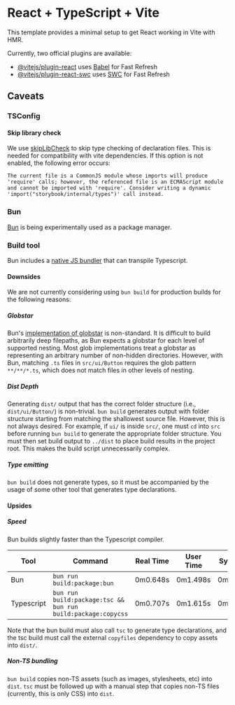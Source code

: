 # React + TypeScript + Vite

This template provides a minimal setup to get React working in Vite with HMR.

Currently, two official plugins are available:

- [@vitejs/plugin-react](https://github.com/vitejs/vite-plugin-react/blob/main/packages/plugin-react/README.md) 
  uses [Babel](https://babeljs.io/) for Fast Refresh
- [@vitejs/plugin-react-swc](https://github.com/vitejs/vite-plugin-react-swc) 
  uses [SWC](https://swc.rs/) for Fast Refresh

## Caveats

### TSConfig

#### Skip library check

We use [skipLibCheck](https://www.typescriptlang.org/tsconfig/#skipLibCheck) to 
skip type checking of declaration files. This is needed for compatibility with 
vite dependencies. If this option is not enabled, the following error occurs:

```
The current file is a CommonJS module whose imports will produce 'require' calls; however, the referenced file is an ECMAScript module and cannot be imported with 'require'. Consider writing a dynamic 'import("storybook/internal/types")' call instead.
```


### Bun

[Bun](https://bun.sh/) is being experimentally used as a package manager.

### Build tool

Bun includes a [native JS bundler](https://bun.sh/docs/bundler) that can 
transpile Typescript.

#### Downsides

We are not currently considering using `bun build` for production builds for 
the following reasons:

##### Globstar

Bun's [implementation of globstar](https://bun.sh/docs/api/glob) is non-standard.
It is difficult to build arbitrarily deep filepaths, as Bun expects a globstar 
for each level of supported nesting. Most glob implementations treat a globstar 
as representing an arbitrary number of non-hidden directories. However, with 
Bun, matching `.ts` files in `src/ui/Button` requires the glob pattern 
`**/**/*.ts`, which does not match files in other levels of nesting.

##### Dist Depth

Generating `dist/` output that has the correct folder structure (i.e., 
`dist/ui/Button/`) is non-trivial. `bun build` generates output with folder 
structure starting from matching the shallowest source file. However, this is 
not always desired. For example, if `ui/` is inside `src/`, one must `cd` into 
`src` before running `bun build` to generate the appropriate folder structure. 
You must then set build output to `../dist` to place build results in the 
project root. This makes the build script unnecessarily complex.

##### Type emitting

`bun build` does not generate types, so it must be accompanied by the usage of 
some other tool that generates type declarations.

#### Upsides

##### Speed

Bun builds slightly faster than the Typescript compiler.

| Tool | Command                                                             | Real Time | User Time | Sys Time |
| ---- | --------------------------------------------------------------------| --------- | --------- | -------- |
| Bun  | `bun run build:package:bun`                                         | 0m0.648s  | 0m1.498s  | 0m0.117s |
| Typescript  | `bun run build:package:tsc && bun run build:package:copycss` | 0m0.707s  | 0m1.615s  | 0m0.094s |

Note that the bun build must also call `tsc` to generate type declarations, and 
the tsc build must call the external `copyfiles` dependency to copy assets into 
`dist/`.

##### Non-TS bundling

`bun build` copies non-TS assets (such as images, stylesheets, etc) into `dist`. 
`tsc` must be followed up with a manual step that copies non-TS files (currently, 
this is only CSS) into `dist`.
